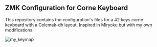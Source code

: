 ## ZMK Configuration for Corne Keyboard

This repository contains the configuration's files for a 42 keys corne keyboard with a Colemak-dh layout. Inspired in Miryoku but with my own modifications.  

![my_keymap](https://github.com/user-attachments/assets/20bf5dc9-e969-49b2-bbc7-14e611400e90)
